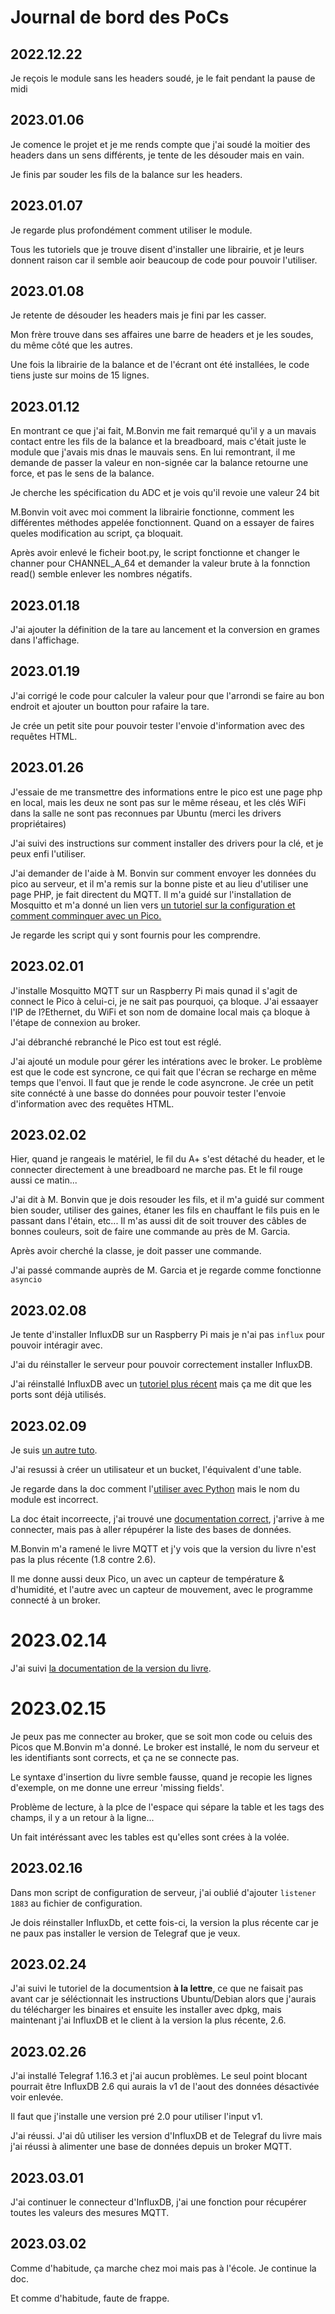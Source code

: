 # Journal de bord des PoCs

## 2022.12.22
Je reçois le module sans les headers soudé, je le fait pendant la pause de midi

## 2023.01.06
Je comence le projet et je me rends compte que j'ai soudé la moitier des headers dans un sens différents, je tente de les désouder mais en vain.

Je finis par souder les fils de la balance sur les headers.

## 2023.01.07
Je regarde plus profondément comment utiliser le module.

Tous les tutoriels que je trouve disent d'installer une librairie, et je leurs donnent raison car il semble aoir beaucoup de code pour pouvoir l'utiliser.

## 2023.01.08
Je retente de désouder les headers mais je fini par les casser.

Mon frère trouve dans ses affaires une barre de headers et je les soudes, du même côté que les autres.

Une fois la librairie de la balance et de l'écrant ont été installées, le code tiens juste sur moins de 15 lignes.

## 2023.01.12
En montrant ce que j'ai fait, M.Bonvin me fait remarqué qu'il y a un mavais contact entre les fils de la balance et la breadboard, mais c'était juste le module que j'avais mis dnas le mauvais sens. En lui remontrant, il me demande de passer la valeur en non-signée car la balance retourne une force, et pas le sens de la balance.

Je cherche les spécification du ADC et je vois qu'il revoie une valeur 24 bit

M.Bonvin voit avec moi comment la librairie fonctionne, comment les différentes méthodes appelée fonctionnent. Quand on a essayer de faires queles modification au script, ça bloquait.

Après avoir enlevé le ficheir boot.py, le script fonctionne et changer le channer pour CHANNEL_A_64 et demander la valeur brute à la fonnction read() semble enlever les nombres négatifs.

## 2023.01.18
J'ai ajouter la définition de la tare au lancement et la conversion en grames dans l'affichage.

## 2023.01.19
J'ai corrigé le code pour calculer la valeur pour que l'arrondi se faire au bon endroit et ajouter un boutton pour rafaire la tare.

Je crée un petit site pour pouvoir tester l'envoie d'information avec des requêtes HTML.

## 2023.01.26
J'essaie de me transmettre des informations entre le pico est une page php en local, mais les deux ne sont pas sur le même réseau, et les clés WiFi dans la salle ne sont pas reconnues par Ubuntu (merci les drivers propriétaires)

J'ai suivi des instructions sur comment installer des drivers pour la clé, et je peux enfi l'utiliser.

J'ai demander de l'aide à M. Bonvin sur comment envoyer les données du pico au serveur, et il m'a remis sur la bonne piste et au lieu d'utiliser une page PHP, je fait directent du MQTT. Il m'a guidé sur l'installation de Mosquitto et m'a donné un lien vers [un tutoriel sur la configuration et comment comminquer avec un Pico.](https://peppe8o.com/mqtt-and-raspberry-pi-pico-w-start-with-mosquitto-micropython/)

Je regarde les script qui y sont fournis pour les comprendre.

## 2023.02.01
J'installe Mosquitto MQTT sur un Raspberry Pi mais qunad il s'agit de connect le Pico à celui-ci, je ne sait pas pourquoi, ça bloque. J'ai essaayer l'IP de l?Ethernet, du WiFi et son nom de domaine local mais ça bloque à l'étape de connexion au broker.

J'ai débranché rebranché le Pico est tout est réglé.

J'ai ajouté un module pour gérer les intérations avec le broker. Le problème est que le code est syncrone, ce qui fait que l'écran se recharge en même temps que l'envoi. Il faut que je rende le code asyncrone.
Je crée un petit site connécté à une basse do données pour pouvoir tester l'envoie d'information avec des requêtes HTML.

## 2023.02.02
Hier, quand je rangeais le matériel, le fil du A+ s'est détaché du header, et le connecter directement à une breadboard ne marche pas. Et le fil rouge aussi ce matin...

J'ai dit à M. Bonvin que je dois resouder les fils, et il m'a guidé sur comment bien souder, utiliser des gaines, étaner les fils en chauffant le fils puis en le passant dans l'étain, etc... Il m'as aussi dit de soit trouver des câbles de bonnes couleurs, soit de faire une commande au près de M. Garcia.

Après avoir cherché la classe, je doit passer une commande.

J'ai passé commande auprès de M. Garcia et je regarde comme fonctionne `asyncio`

## 2023.02.08
Je tente d'installer InfluxDB sur un Raspberry Pi mais je n'ai pas `influx` pour pouvoir intéragir avec.

J'ai du réinstaller le serveur pour pouvoir correctement installer InfluxDB.

J'ai réinstallé InfluxDB avec un [tutoriel plus récent](https://docs.influxdata.com/influxdb/v2.6/install/?t=Linux) mais ça me dit que les ports sont déjà utilisés.


## 2023.02.09
Je suis [un autre tuto](https://randomnerdtutorials.com/install-influxdb-2-raspberry-pi/).

J'ai resussi à créer un utilisateur et un bucket, l'équivalent d'une table.

Je regarde dans la doc comment l'[utiliser avec Python](https://docs.influxdata.com/influxdb/v2.6/api-guide/client-libraries/python/#) mais le nom du module est incorrect.

La doc était incorreecte, j'ai trouvé une [documentation correct](https://www.influxdata.com/blog/getting-started-python-influxdb/), j'arrive à me connecter, mais pas à aller répupérer la liste des bases de données.

M.Bonvin m'a ramené le livre MQTT et j'y vois que la version du livre n'est pas la plus récente (1.8 contre 2.6).

Il me donne aussi deux Pico, un avec un capteur de température & d'humidité, et l'autre avec un capteur de mouvement, avec le programme connecté à un broker.

# 2023.02.14
J'ai suivi [la documentation de la version du livre](https://docs.influxdata.com/influxdb/v1.8/introduction/install/).

# 2023.02.15
Je peux pas me connecter au broker, que se soit mon code ou celuis des Picos que M.Bonvin m'a donné. Le broker est installé, le nom du serveur et les identifiants sont corrects, et ça ne se connecte pas.

Le syntaxe d'insertion du livre semble fausse, quand je recopie les lignes d'exemple, on me donne une erreur 'missing fields'.

Problème de lecture, à la plce de l'espace qui sépare la table et les tags des champs, il y a un retour à la ligne...

Un fait intéréssant avec les tables est qu'elles sont crées à la volée.

## 2023.02.16
Dans mon script de configuration de serveur, j'ai oublié d'ajouter `listener 1883` au fichier de configuration.

Je dois réinstaller InfluxDb, et cette fois-ci, la version la plus récente car je ne paux pas installer le version de Telegraf que je veux.

## 2023.02.24
J'ai suivi le tutoriel de la documentsion **à la lettre**, ce que ne faisait pas avant car je séléctionnait les instructions Ubuntu/Debian alors que j'aurais du télécharger les binaires et ensuite les installer avec dpkg, mais maintenant j'ai InfluxDB et le client à la version la plus récente, 2.6.

## 2023.02.26
J'ai installé Telegraf 1.16.3 et j'ai aucun problèmes. Le seul point blocant pourrait être InfluxDB 2.6 qui aurais la v1 de l'aout des données désactivée voir enlevée.

Il faut que j'installe une version pré 2.0 pour utiliser l'input v1.

J'ai réussi. J'ai dû utiliser les version d'InfluxDB et de Telegraf du livre mais j'ai réussi à alimenter une base de données depuis un broker MQTT.

## 2023.03.01
J'ai continuer le connecteur d'InfluxDB, j'ai une fonction pour récupérer toutes les valeurs des mesures MQTT.

## 2023.03.02
Comme d'habitude, ça marche chez moi mais pas à l'école. Je continue la doc.

Et comme d'habitude, faute de frappe.